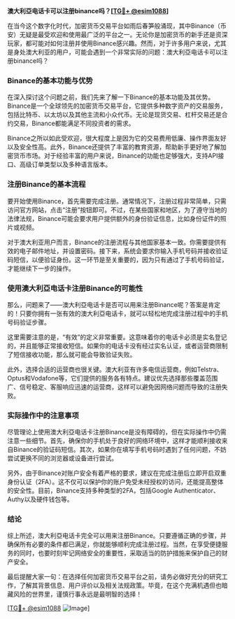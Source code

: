 **澳大利亞电话卡可以注册binance吗？[[TG💪+ @esim1088](https://t.me/s/esim1088)]**

在当今这个数字化时代，加密货币交易平台如雨后春笋般涌现，其中Binance（币安）无疑是最受欢迎和使用最广泛的平台之一。无论你是加密货币的新手还是资深玩家，都可能对如何注册并使用Binance感兴趣。然而，对于许多用户来说，尤其是身处澳大利亚的用户，可能会遇到一个非常实际的问题：澳大利亞电话卡可以注册binance吗？

### Binance的基本功能与优势

在深入探讨这个问题之前，我们先来了解一下Binance的基本功能及其优势。Binance是一个全球领先的加密货币交易平台，它提供多种数字资产的交易服务，包括比特币、以太坊以及其他主流和小众代币。无论是现货交易、杠杆交易还是合约交易，Binance都能满足不同投资者的需求。

Binance之所以如此受欢迎，很大程度上是因为它的交易费用低廉、操作界面友好以及安全性高。此外，Binance还提供了丰富的教育资源，帮助新手更好地了解加密货币市场。对于经验丰富的用户来说，Binance的功能也足够强大，支持API接口、高级订单类型以及多种语言版本。

### 注册Binance的基本流程

要开始使用Binance，首先需要完成注册。通常情况下，注册过程非常简单，只需访问官方网站，点击“注册”按钮即可。不过，在某些国家和地区，为了遵守当地的法律法规，Binance可能会要求用户提供额外的身份验证信息，比如身份证件的照片或视频。

对于澳大利亚用户而言，Binance的注册流程与其他国家基本一致。你需要提供有效的电子邮件地址，并设置密码。接下来，系统会要求你输入手机号码并接收验证码短信，以便验证身份。这一环节是至关重要的，因为只有通过了手机号码验证，才能继续下一步的操作。

### 使用澳大利亞电话卡注册Binance的可能性

那么，问题来了——澳大利亞电话卡是否可以用来注册Binance呢？答案是肯定的！只要你拥有一张有效的澳大利亞电话卡，就可以轻松地完成注册过程中的手机号码验证步骤。

这里需要注意的是，“有效”的定义非常重要。这意味着你的电话卡必须是实名登记的，并且能够正常接收短信。如果你的电话卡没有经过实名认证，或者运营商限制了短信接收功能，那么就可能会导致验证失败。

此外，选择合适的运营商也很关键。澳大利亚有许多电信运营商，例如Telstra、Optus和Vodafone等，它们提供的服务各有特点。建议优先选择那些覆盖范围广、信号稳定、客服响应迅速的运营商，这样可以避免因网络问题而导致的注册失败。

### 实际操作中的注意事项

尽管理论上使用澳大利亞电话卡注册Binance是没有障碍的，但在实际操作中仍需注意一些细节。首先，确保你的手机处于良好的网络环境中，这样才能顺利接收来自Binance的验证码短信。其次，如果你在填写手机号码时遇到了任何问题，不妨尝试更换不同的浏览器或设备进行尝试。

另外，由于Binance对账户安全有着严格的要求，建议在完成注册后立即开启双重身份认证（2FA）。这不仅可以保护你的账户免受未经授权的访问，还能提高整体的安全性。目前，Binance支持多种类型的2FA，包括Google Authenticator、Authy以及硬件钱包等。

### 结论

综上所述，澳大利亞电话卡完全可以用来注册Binance。只要遵循正确的步骤，并确保所有必要的条件都已满足，你就能够顺利完成注册过程。当然，在享受便捷服务的同时，也要时刻牢记网络安全的重要性，采取适当的防护措施来保护自己的财产安全。

最后提醒大家一句：在选择任何加密货币交易平台之前，请务必做好充分的研究工作，了解其背景信息、用户评价以及相关法规政策。毕竟，在这个充满机遇但也暗藏风险的世界里，谨慎行事永远是最明智的选择！

[[TG💪+ @esim1088](https://t.me/s/esim1088) ![Image](https://i.postimg.cc/4NQfJmqS/Snipaste-2025-05-13-00-14-12.png)]
